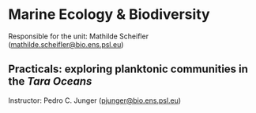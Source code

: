# Marine Ecology & Biodiversity
Responsible for the unit: Mathilde Scheifler (mathilde.scheifler@bio.ens.psl.eu)
## Practicals: exploring planktonic communities in the *Tara Oceans*
Instructor: Pedro C. Junger (pjunger@bio.ens.psl.eu)
